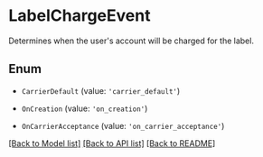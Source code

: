 # LabelChargeEvent

Determines when the user\'s account will be charged for the label.

## Enum

* `CarrierDefault` (value: `'carrier_default'`)

* `OnCreation` (value: `'on_creation'`)

* `OnCarrierAcceptance` (value: `'on_carrier_acceptance'`)

[[Back to Model list]](../README.md#documentation-for-models) [[Back to API list]](../README.md#documentation-for-api-endpoints) [[Back to README]](../README.md)
